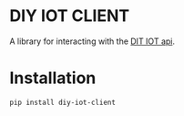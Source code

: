 # DIY IOT CLIENT
A library for interacting with the [DIT IOT api](https://github.com/juanborbon93/diy_iot). 

# Installation
```
pip install diy-iot-client
```

